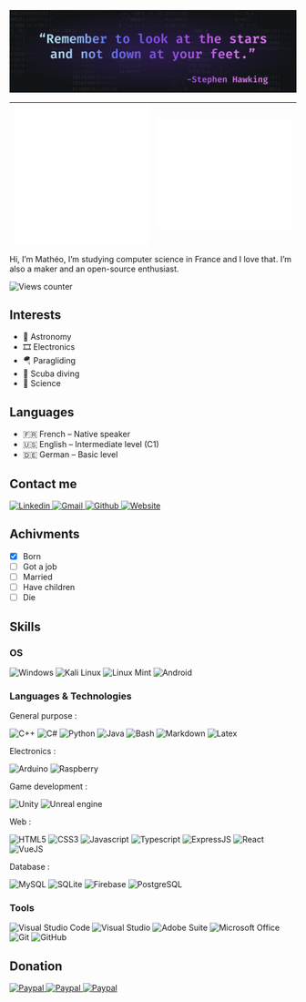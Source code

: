 ![](/Banner.png)

|<img align="left" alt="metrics" src="https://github.com/Paracetamol56/Paracetamol56/blob/main/metrics.svg"/>|<img alt="metrics" src="https://github.com/Paracetamol56/Paracetamol56/blob/main/metrics2.svg"/>|
|:---:|:---:|

Hi, I’m Mathéo, I’m studying computer science in France and I love that. I’m also a maker and an open-source enthusiast. 

<img alt="Views counter" height="26px" src="https://komarev.com/ghpvc/?username=Paracetamol56&style=flat-square"/>

## Interests

- 🔭 Astronomy
- 🎞 Electronics
- 🪂 Paragliding
- 🤿 Scuba diving
- 🧪 Science

## Languages

- 🇫🇷 French – Native speaker
- 🇺🇸 English – Intermediate level (C1)
- 🇩🇪 German – Basic level

## Contact me

<p>
  <a href="https://www.linkedin.com/in/matheogaluba/" target="_blank">
    <img alt="Linkedin" height="26px" src="https://img.shields.io/badge/LinkedIn-0077B5?style=for-the-badge&logo=linkedin&logoColor=white"/>
  </a>
  <a href="mailto:matheo.galu56@gmail.com">
    <img alt="Gmail" height="26px" src="https://img.shields.io/badge/Gmail-D14836?style=for-the-badge&logo=gmail&logoColor=white"/>
  </a>
  <a href="https://github.com/Paracetamol56" target="_blank">
    <img alt="Github" height="26px" src="https://img.shields.io/badge/GitHub-100000?style=for-the-badge&logo=github&logoColor=white"/>
  </a>
  <a href="https://matheo-galuba.com/contact" target="_blank">
    <img alt="Website" height="26px" src="https://img.shields.io/badge/website-000000?style=for-the-badge&logo=About.me&logoColor=white"/>
  </a>
</p>

## Achivments

- [x] Born
- [ ] Got a job
- [ ] Married
- [ ] Have children
- [ ] Die

## Skills

### OS

<p>
  <img alt="Windows" height="26px" src="https://img.shields.io/badge/Windows-0078D6?style=for-the-badge&logo=windows&logoColor=white"/>
  <img alt="Kali Linux" height="26px" src="https://img.shields.io/badge/Kali_Linux-557C94?style=for-the-badge&logo=kali-linux&logoColor=white"/>
  <img alt="Linux Mint" height="26px" src="https://img.shields.io/badge/Linux_Mint-87CF3E?style=for-the-badge&logo=linux-mint&logoColor=white"/>
  <img alt="Android" height="26px" src="https://img.shields.io/badge/Android-3DDC84?style=for-the-badge&logo=android&logoColor=white"/>
</p>

### Languages & Technologies

General purpose :

<p>
  <img alt="C++" height="26px" src="https://img.shields.io/badge/C%2B%2B-00599C?style=for-the-badge&logo=c%2B%2B&logoColor=white"/>
  <img alt="C#" height="26px" src="https://img.shields.io/badge/C%23-239120?style=for-the-badge&logo=c-sharp&logoColor=white"/>
  <img alt="Python" height="26px" src="https://img.shields.io/badge/Python-3776AB?style=for-the-badge&logo=python&logoColor=white"/>
  <img alt="Java" height="26px" src="https://img.shields.io/badge/Java-ED8B00?style=for-the-badge&logo=java&logoColor=white"/>
  <img alt="Bash" height="26px" src="https://img.shields.io/badge/Shell_Script-121011?style=for-the-badge&logo=gnu-bash&logoColor=white"/>
  <img alt="Markdown" height="26px" src="https://img.shields.io/badge/Markdown-000000?style=for-the-badge&logo=markdown&logoColor=white"/>
  <img alt="Latex" height="26px" src="https://img.shields.io/badge/LaTeX-47A141?style=for-the-badge&logo=LaTeX&logoColor=white"/>
</p>

Electronics :

<p>
  <img alt="Arduino" height="26px" src="https://img.shields.io/badge/Arduino-00979D?style=for-the-badge&logo=Arduino&logoColor=white"/>
  <img alt="Raspberry" height="26px" src="https://img.shields.io/badge/Raspberry%20Pi-A22846?style=for-the-badge&logo=Raspberry%20Pi&logoColor=white"/>
</p>

Game development :

<p>
  <img alt="Unity" height="26px" src="https://img.shields.io/badge/Unity-100000?style=for-the-badge&logo=unity&logoColor=white"/>
  <img alt="Unreal engine" height="26px" src="https://img.shields.io/badge/-Unreal%20Engine-313131?style=for-the-badge&logo=unreal-engine&logoColor=white"/>
</p>

Web :

<p>
  <img alt="HTML5" height="26px" src="https://img.shields.io/badge/HTML5-E34F26?style=for-the-badge&logo=html5&logoColor=white"/>
  <img alt="CSS3" height="26px" src="https://img.shields.io/badge/CSS-239120?&style=for-the-badge&logo=css3&logoColor=white"/>
  <img alt="Javascript" height="26px" src="https://img.shields.io/badge/JavaScript-323330?style=for-the-badge&logo=javascript&logoColor=F7DF1E"/>
  <img alt="Typescript" height="26px" src="https://img.shields.io/badge/TypeScript-007ACC?style=for-the-badge&logo=typescript&logoColor=white"/>
  <img alt="ExpressJS" height="26px" src="https://img.shields.io/badge/Express.js-000000?style=for-the-badge&logo=express&logoColor=white"/>
  <img alt="React" height="26px" src="https://img.shields.io/badge/React-20232A?style=for-the-badge&logo=react&logoColor=61DAFBe"/>
  <img alt="VueJS" height="26px" src="https://img.shields.io/badge/Vue.js-35495E?style=for-the-badge&logo=vuedotjs&logoColor=4FC08D"/>
</p>

Database :

<p>
  <img alt="MySQL" height="26px" src="https://img.shields.io/badge/MySQL-005C84?style=for-the-badge&logo=mysql&logoColor=white"/>
  <img alt="SQLite" height="26px" src="https://img.shields.io/badge/SQLite-07405E?style=for-the-badge&logo=sqlite&logoColor=white"/>
  <img alt="Firebase" height="26px" src="https://img.shields.io/badge/firebase-ffca28?style=for-the-badge&logo=firebase&logoColor=black"/>
  <img alt="PostgreSQL" height="26px" src="https://img.shields.io/badge/PostgreSQL-316192?style=for-the-badge&logo=postgresql&logoColor=white"/>
</p>

### Tools

<p>
  <img alt="Visual Studio Code" height="26px" src="https://img.shields.io/badge/Visual_Studio_Code-0078D4?style=for-the-badge&logo=visual%20studio%20code&logoColor=white"/>
  <img alt="Visual Studio" height="26px" src="https://img.shields.io/badge/Visual_Studio_2019-5C2D91?style=for-the-badge&logo=visual%20studio&logoColor=white"/>
  <img alt="Adobe Suite" height="26px" src="https://img.shields.io/badge/Adobe%20suite-FF0000?style=for-the-badge&logo=adobe&logoColor=white"/>
  <img alt="Microsoft Office" height="26px" src="https://img.shields.io/badge/Microsoft_Office-D83B01?style=for-the-badge&logo=microsoft-office&logoColor=white"/>
  <img alt="Git" height="26px" src="https://img.shields.io/badge/Git-F05032?style=for-the-badge&logo=git&logoColor=white"/>
  <img alt="GitHub" height="26px" src="https://img.shields.io/badge/GitHub-100000?style=for-the-badge&logo=github&logoColor=white"/>
</p>

## Donation

<p>
  <a href="https://github.com/sponsors/Paracetamol56/dashboard" target="_blank">
    <img alt="Paypal" height="26px" src="https://img.shields.io/badge/sponsor-30363D?style=for-the-badge&logo=GitHub-Sponsors&logoColor=#white"/>
  </a>
  <a href="https://www.paypal.com/paypalme/gamatheo" target="_blank">
    <img alt="Paypal" height="26px" src="https://img.shields.io/badge/PayPal-00457C?style=for-the-badge&logo=paypal&logoColor=white"/>
  </a>
  <a href="https://www.patreon.com/paracetamol56">
    <img alt="Paypal" height="26px" src="https://img.shields.io/badge/Patreon-F96854?style=for-the-badge&logo=patreon&logoColor=white"/>
  </a>
</p>

